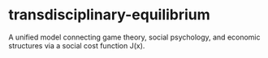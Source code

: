 # transdisciplinary-equilibrium
A unified model connecting game theory, social psychology, and economic structures via a social cost function J(x).
